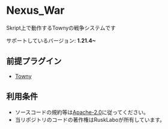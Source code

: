 # Nexus_War
Skript上で動作するTownyの戦争システムです

サポートしているバージョン: **1.21.4~**

## 前提プラグイン
- [Towny](https://github.com/TownyAdvanced/Towny)

## 利用条件
- ソースコードの規約等は[Apache-2.0]([https://github.com/RuskLabo/Towny-TacticsMC/blob/main/LICENSE](https://github.com/RuskLabo/Nexus_War/blob/main/LICENSE))に従ってください。
- 当リポジトリのコードの著作権はRuskLaboが所有しています。

